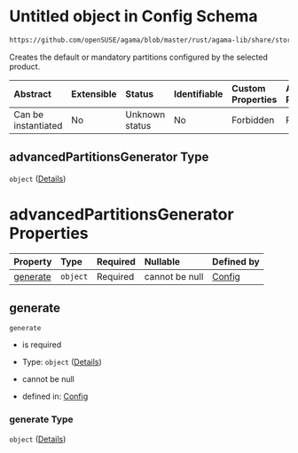 # Untitled object in Config Schema

```txt
https://github.com/openSUSE/agama/blob/master/rust/agama-lib/share/storage.schema.json#/$defs/advancedPartitionsGenerator
```

Creates the default or mandatory partitions configured by the selected product.

| Abstract            | Extensible | Status         | Identifiable | Custom Properties | Additional Properties | Access Restrictions | Defined In                                                          |
| :------------------ | :--------- | :------------- | :----------- | :---------------- | :-------------------- | :------------------ | :------------------------------------------------------------------ |
| Can be instantiated | No         | Unknown status | No           | Forbidden         | Forbidden             | none                | [storage.schema.json\*](storage.schema.json "open original schema") |

## advancedPartitionsGenerator Type

`object` ([Details](storage-1-defs-advancedpartitionsgenerator.md))

# advancedPartitionsGenerator Properties

| Property              | Type     | Required | Nullable       | Defined by                                                                                                                                                                                                                  |
| :-------------------- | :------- | :------- | :------------- | :-------------------------------------------------------------------------------------------------------------------------------------------------------------------------------------------------------------------------- |
| [generate](#generate) | `object` | Required | cannot be null | [Config](storage-1-defs-advancedpartitionsgenerator-properties-generate.md "https://github.com/openSUSE/agama/blob/master/rust/agama-lib/share/storage.schema.json#/$defs/advancedPartitionsGenerator/properties/generate") |

## generate



`generate`

* is required

* Type: `object` ([Details](storage-1-defs-advancedpartitionsgenerator-properties-generate.md))

* cannot be null

* defined in: [Config](storage-1-defs-advancedpartitionsgenerator-properties-generate.md "https://github.com/openSUSE/agama/blob/master/rust/agama-lib/share/storage.schema.json#/$defs/advancedPartitionsGenerator/properties/generate")

### generate Type

`object` ([Details](storage-1-defs-advancedpartitionsgenerator-properties-generate.md))
